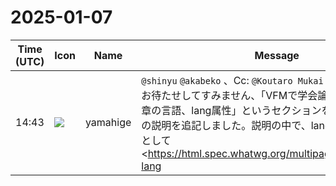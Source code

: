 # 2025-01-07

|Time (UTC)|Icon|Name|Message|
|---|---|---|---|
|14:43|![](https://secure.gravatar.com/avatar/fe4feacacd9e5082654778663c7e10a3.jpg?s=72&d=https%3A%2F%2Fa.slack-edge.com%2Fdf10d%2Fimg%2Favatars%2Fava_0012-72.png)|yamahige|`@shinyu` `@akabeko` 、Cc: `@Koutaro Mukai`<br>お待たせしてすみません、「VFMで学会論文…」記事に「文章の言語、lang属性」というセクションを設けて`lang` 属性の説明を追記しました。説明の中で、lang属性が必要な理由として<https://html.spec.whatwg.org/multipage/dom.html#attr-lang|HTML Living Standard>を、html要素にlang属性を設定する方法としてgihyo.jpの<https://vivliostyle.github.io/vfm/#/ja/vfm#%E3%83%95%E3%83%AD%E3%83%B3%E3%83%88%E3%83%9E%E3%82%BF%E3%83%BC%EF%BC%8F%E5%89%8D%E4%BB%98%E3%81%91-frontmatter|VFM記事>を、それぞれ参照してるのですが、これでよかったでしょうか、ご確認くださいませ m(_ _)m<br><https://github.com/vivliostyle/vivliostyle-gihyojp/blob/yamahige/06/06/README.md#%E6%96%87%E7%AB%A0%E3%81%AE%E8%A8%80%E8%AA%9Elang%E5%B1%9E%E6%80%A7>|

